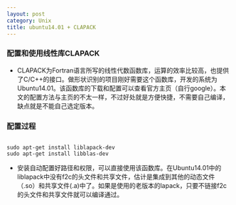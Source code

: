 ```yaml
---
layout: post
category: Unix
title: ubuntu14.01 + CLAPACK
---
```


### 配置和使用线性库CLAPACK

* CLAPACK为Fortran语言所写的线性代数函数库，运算的效率比较高，也提供了C/C++的接口。做形状识别的项目刚好需要这个函数库，开发的系统为Ubuntu14.01。该函数库的下载和配置可以查看官方主页（自行google）。本文的配置方法与主页的不太一样，不过好处就是方便快捷，不需要自己编译，缺点就是不能自己选定版本。


### 配置过程

```

sudo apt-get install liblapack-dev
sudo apt-get install libblas-dev

```

* 安装自动配置好路径和权限，可以直接使用该函数库。在Ubuntu14.01中的liblapack中没有f2c的头文件和共享文件，估计是集成到其他的动态文件（.so）和共享文件(.a)中了。如果是使用的老版本的lapack，只要不链接f2c的头文件和共享文件就可以编译通过。






